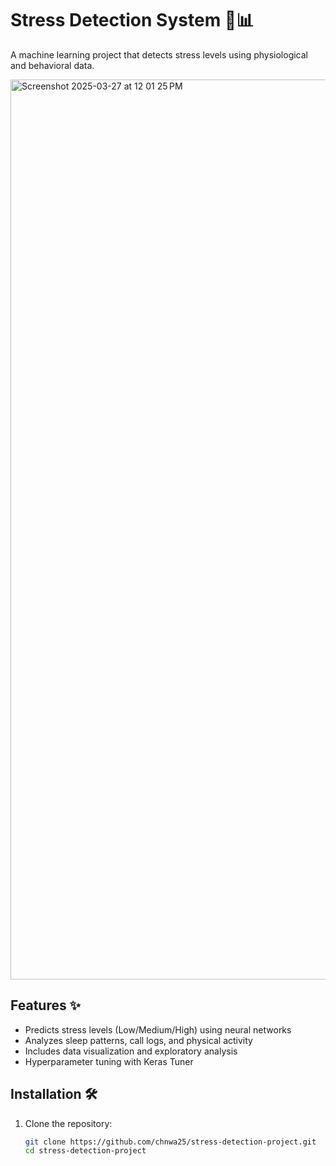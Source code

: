 # Stress Detection System 🧠📊

A machine learning project that detects stress levels using physiological and behavioral data.

<img width="1440" alt="Screenshot 2025-03-27 at 12 01 25 PM" src="https://github.com/user-attachments/assets/78177ffa-1c40-4c3e-9a3d-87fa3cea2bbe" />

## Features ✨
- Predicts stress levels (Low/Medium/High) using neural networks
- Analyzes sleep patterns, call logs, and physical activity
- Includes data visualization and exploratory analysis
- Hyperparameter tuning with Keras Tuner

## Installation 🛠️

1. Clone the repository:
   ```bash
   git clone https://github.com/chnwa25/stress-detection-project.git
   cd stress-detection-project
